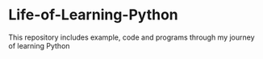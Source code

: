 # Life-of-Learning-Python
This repository includes example, code and programs through my journey of learning Python
